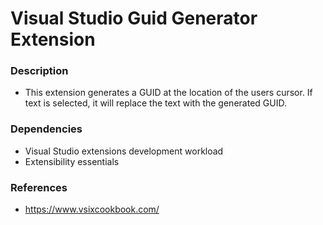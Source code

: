 # Visual Studio Guid Generator Extension

### Description

* This extension generates a GUID at the location of the users cursor. If text is selected, it will replace the text with the generated GUID.

### Dependencies

* Visual Studio extensions development workload
* Extensibility essentials

### References

* https://www.vsixcookbook.com/